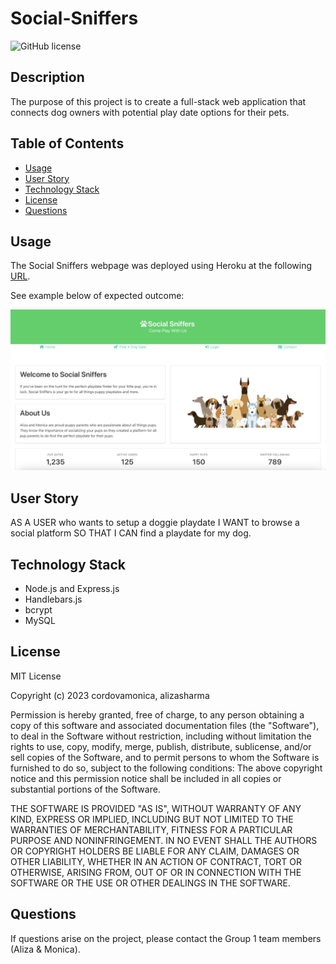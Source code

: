 # Social-Sniffers
![GitHub license](https://img.shields.io/badge/license-MIT-blue.svg)

## Description
The purpose of this project is to create a full-stack web application that connects dog owners with potential play date options for their pets. 

## Table of Contents 
* [Usage](#usage)
* [User Story](#user-story)
* [Technology Stack](#technology-stack)
* [License](#license)
* [Questions](#questions)

## Usage 
The Social Sniffers webpage was deployed using Heroku at the following [URL](https://infinite-crag-92779-668e16ae735a.herokuapp.com/). 

See example below of expected outcome:

![Social Sniffers](/public/assets/social-sniffers.png)

## User Story 
AS A USER who wants to setup a doggie playdate I WANT to browse a social platform SO THAT I CAN find a playdate for my dog. 

## Technology Stack
* Node.js and Express.js
* Handlebars.js
* bcrypt 
* MySQL

## License
MIT License

Copyright (c) 2023 cordovamonica, alizasharma

Permission is hereby granted, free of charge, to any person obtaining a copy
of this software and associated documentation files (the "Software"), to deal
in the Software without restriction, including without limitation the rights
to use, copy, modify, merge, publish, distribute, sublicense, and/or sell
copies of the Software, and to permit persons to whom the Software is
furnished to do so, subject to the following conditions:
The above copyright notice and this permission notice shall be included in all
copies or substantial portions of the Software.

THE SOFTWARE IS PROVIDED "AS IS", WITHOUT WARRANTY OF ANY KIND, EXPRESS OR
IMPLIED, INCLUDING BUT NOT LIMITED TO THE WARRANTIES OF MERCHANTABILITY,
FITNESS FOR A PARTICULAR PURPOSE AND NONINFRINGEMENT. IN NO EVENT SHALL THE
AUTHORS OR COPYRIGHT HOLDERS BE LIABLE FOR ANY CLAIM, DAMAGES OR OTHER
LIABILITY, WHETHER IN AN ACTION OF CONTRACT, TORT OR OTHERWISE, ARISING FROM,
OUT OF OR IN CONNECTION WITH THE SOFTWARE OR THE USE OR OTHER DEALINGS IN THE
SOFTWARE.

## Questions 
If questions arise on the project, please contact the Group 1 team members (Aliza & Monica). 
